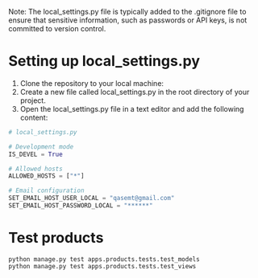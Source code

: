Note: The local_settings.py file is typically added to the .gitignore file to ensure that sensitive information, such as passwords or API keys, is not committed to version control.

# Setting up local_settings.py

1. Clone the repository to your local machine:
2. Create a new file called local_settings.py in the root directory of your project.
3. Open the local_settings.py file in a text editor and add the following content:

```python
# local_settings.py

# Development mode
IS_DEVEL = True

# Allowed hosts
ALLOWED_HOSTS = ["*"]

# Email configuration
SET_EMAIL_HOST_USER_LOCAL = "qasemt@gmail.com"
SET_EMAIL_HOST_PASSWORD_LOCAL = "******"
```

# Test products

```
python manage.py test apps.products.tests.test_models
python manage.py test apps.products.tests.test_views
```
